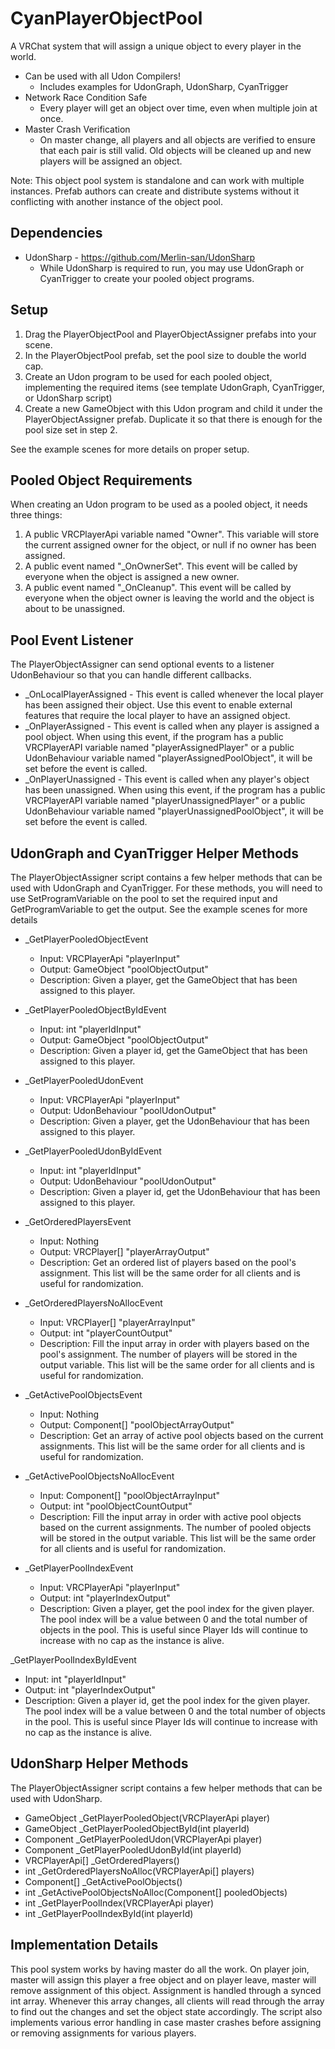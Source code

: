 # CyanPlayerObjectPool
A VRChat system that will assign a unique object to every player in the world.

- Can be used with all Udon Compilers!
  - Includes examples for UdonGraph, UdonSharp, CyanTrigger
- Network Race Condition Safe 
  - Every player will get an object over time, even when multiple join at once.
- Master Crash Verification
  - On master change, all players and all objects are verified to ensure that each pair is still valid. Old objects will be cleaned up and new players will be assigned an object.

Note: This object pool system is standalone and can work with multiple instances. Prefab authors can create and distribute systems without it conflicting with another instance of the object pool. 


## Dependencies
- UdonSharp - https://github.com/Merlin-san/UdonSharp
  - While UdonSharp is required to run, you may use UdonGraph or CyanTrigger to create your pooled object programs.


## Setup
1. Drag the PlayerObjectPool and PlayerObjectAssigner prefabs into your scene.
2. In the PlayerObjectPool prefab, set the pool size to double the world cap.
3. Create an Udon program to be used for each pooled object, implementing the required items (see template UdonGraph, CyanTrigger, or UdonSharp script)
4. Create a new GameObject with this Udon program and child it under the PlayerObjectAssigner prefab. Duplicate it so that there is enough for the pool size set in step 2.

See the example scenes for more details on proper setup.


## Pooled Object Requirements

When creating an Udon program to be used as a pooled object, it needs three things:
1. A public VRCPlayerApi variable named "Owner". This variable will store the current assigned owner for the object, or null if no owner has been assigned.
2. A public event named "_OnOwnerSet". This event will be called by everyone when the object is assigned a new owner.
3. A public event named "_OnCleanup". This event will be called by everyone when the object owner is leaving the world and the object is about to be unassigned. 


## Pool Event Listener

The PlayerObjectAssigner can send optional events to a listener UdonBehaviour so that you can handle different callbacks. 
- _OnLocalPlayerAssigned - This event is called whenever the local player has been assigned their object. Use this event to enable external features that require the local player to have an assigned object. 
- _OnPlayerAssigned - This event is called when any player is assigned a pool object. When using this event, if the program has a public VRCPlayerAPI variable named "playerAssignedPlayer" or a public UdonBehaviour variable named "playerAssignedPoolObject", it will be set before the event is called.
- _OnPlayerUnassigned - This event is called when any player's object has been unassigned. When using this event, if the program has a public VRCPlayerAPI variable named "playerUnassignedPlayer"  or a public UdonBehaviour variable named "playerUnassignedPoolObject", it will be set before the event is called.


## UdonGraph and CyanTrigger Helper Methods

The PlayerObjectAssigner script contains a few helper methods that can be used with UdonGraph and CyanTrigger. 
For these methods, you will need to use SetProgramVariable on the pool to set the required input and GetProgramVariable to get the output. See the example scenes for more details

- _GetPlayerPooledObjectEvent
  - Input: VRCPlayerApi "playerInput"
  - Output: GameObject "poolObjectOutput"
  - Description: Given a player, get the GameObject that has been assigned to this player.
  
- _GetPlayerPooledObjectByIdEvent
  - Input: int "playerIdInput"
  - Output: GameObject "poolObjectOutput"
  - Description: Given a player id, get the GameObject that has been assigned to this player.
  
- _GetPlayerPooledUdonEvent
  - Input: VRCPlayerApi "playerInput"
  - Output: UdonBehaviour "poolUdonOutput"
  - Description: Given a player, get the UdonBehaviour that has been assigned to this player.
  
- _GetPlayerPooledUdonByIdEvent
  - Input: int "playerIdInput"
  - Output: UdonBehaviour "poolUdonOutput"
  - Description: Given a player id, get the UdonBehaviour that has been assigned to this player.

- _GetOrderedPlayersEvent
  - Input: Nothing
  - Output: VRCPlayer[] "playerArrayOutput"
  - Description: Get an ordered list of players based on the pool's assignment. This list will be the same order for all clients and is useful for randomization.
  
- _GetOrderedPlayersNoAllocEvent
  - Input: VRCPlayer[] "playerArrayInput"
  - Output: int "playerCountOutput"
  - Description: Fill the input array in order with players based on the pool's assignment. The number of players will be stored in the output variable. This list will be the same order for all clients and is useful for randomization.
  
- _GetActivePoolObjectsEvent
  - Input: Nothing
  - Output: Component[] "poolObjectArrayOutput"
  - Description: Get an array of active pool objects based on the current assignments. This list will be the same order for all clients and is useful for randomization.
  
- _GetActivePoolObjectsNoAllocEvent
  - Input: Component[] "poolObjectArrayInput"
  - Output: int "poolObjectCountOutput"
  - Description: Fill the input array in order with active pool objects based on the current assignments. The number of pooled objects will be stored in the output variable. This list will be the same order for all clients and is useful for randomization.
 
- _GetPlayerPoolIndexEvent
  - Input: VRCPlayerApi "playerInput"
  - Output: int "playerIndexOutput"
  - Description: Given a player, get the pool index for the given player. The pool index will be a value between 0 and the total number of objects in the pool. This is useful since Player Ids will continue to increase with no cap as the instance is alive.
  
_GetPlayerPoolIndexByIdEvent
  - Input: int "playerIdInput"
  - Output: int "playerIndexOutput"
  - Description: Given a player id, get the pool index for the given player. The pool index will be a value between 0 and the total number of objects in the pool. This is useful since Player Ids will continue to increase with no cap as the instance is alive.


## UdonSharp Helper Methods

The PlayerObjectAssigner script contains a few helper methods that can be used with UdonSharp. 

- GameObject _GetPlayerPooledObject(VRCPlayerApi player)
- GameObject _GetPlayerPooledObjectById(int playerId)
- Component _GetPlayerPooledUdon(VRCPlayerApi player)
- Component _GetPlayerPooledUdonById(int playerId)
- VRCPlayerApi[] _GetOrderedPlayers()
- int _GetOrderedPlayersNoAlloc(VRCPlayerApi[] players)
- Component[] _GetActivePoolObjects()
- int _GetActivePoolObjectsNoAlloc(Component[] pooledObjects)
- int _GetPlayerPoolIndex(VRCPlayerApi player)
- int _GetPlayerPoolIndexById(int playerId)


## Implementation Details

This pool system works by having master do all the work. On player join, master will assign this player a free object and on player leave, master will remove assignment of this object. Assignment is handled through a synced int array. Whenever this array changes, all clients will read through the array to find out the changes and set the object state accordingly. The script also implements various error handling in case master crashes before assigning or removing assignments for various players.
